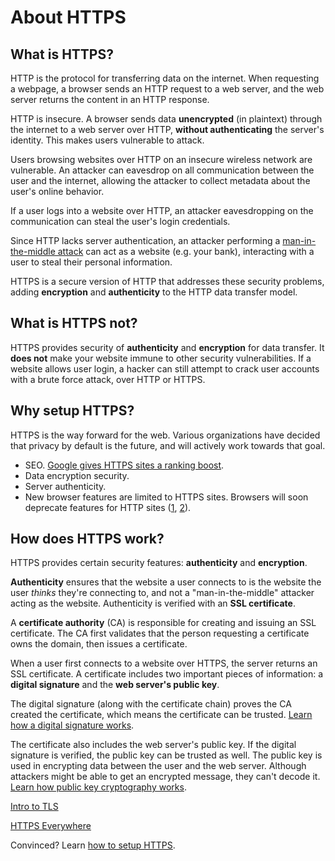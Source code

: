 # About HTTPS

## What is HTTPS?

HTTP is the protocol for transferring data on the internet. When requesting a webpage, a browser sends an HTTP request to a web server, and the web server returns the content in an HTTP response.

HTTP is insecure. A browser sends data **unencrypted** (in plaintext) through the internet to a web server over HTTP, **without authenticating** the server's identity. This makes users vulnerable to attack.

Users browsing websites over HTTP on an insecure wireless network are vulnerable. An attacker can eavesdrop on all communication between the user and the internet, allowing the attacker to collect metadata about the user's online behavior.

If a user logs into a website over HTTP, an attacker eavesdropping on the communication can steal the user's login credentials.

Since HTTP lacks server authentication, an attacker performing a [man-in-the-middle attack](https://en.wikipedia.org/wiki/Man-in-the-middle_attack) can act as a website (e.g. your bank), interacting with a user to steal their personal information.

HTTPS is a secure version of HTTP that addresses these security problems, adding **encryption** and **authenticity** to the HTTP data transfer model.

## What is HTTPS not?

HTTPS provides security of **authenticity** and **encryption** for data transfer. It **does not** make your website immune to other security vulnerabilities. If a website allows user login, a hacker can still attempt to crack user accounts with a brute force attack, over HTTP or HTTPS.

## Why setup HTTPS?

HTTPS is the way forward for the web. Various organizations have decided that privacy by default is the future, and will actively work towards that goal.

* SEO. [Google gives HTTPS sites a ranking boost](http://googlewebmastercentral.blogspot.com/2014/08/https-as-ranking-signal.html).
* Data encryption security.
* Server authenticity.
* New browser features are limited to HTTPS sites. Browsers will soon deprecate features for HTTP sites ([1](https://blog.mozilla.org/security/2015/04/30/deprecating-non-secure-http/), [2](https://www.chromium.org/Home/chromium-security/marking-http-as-non-secure)).

## How does HTTPS work?

HTTPS provides certain security features: **authenticity** and **encryption**.

**Authenticity** ensures that the website a user connects to is the website the user *thinks* they're connecting to, and not a "man-in-the-middle" attacker acting as the website. Authenticity is verified with an **SSL certificate**.

A **certificate authority** (CA) is responsible for creating and issuing an SSL certificate. The CA first validates that the person requesting a certificate owns the domain, then issues a certificate.

When a user first connects to a website over HTTPS, the server returns an SSL certificate. A certificate includes two important pieces of information: a **digital signature** and the **web server's public key**.

The digital signature (along with the certificate chain) proves the CA created the certificate, which means the certificate can be trusted. [Learn how a digital signature works](about-public-key-cryptography.md#digital-signature).

The certificate also includes the web server's public key. If the digital signature is verified, the public key can be trusted as well. The public key is used in encrypting data between the user and the web server. Although attackers might be able to get an encrypted message, they can't decode it. [Learn how public key cryptography works](https://github.com/ericandrewlewis/https-http2-and-wordpress/blob/master/about-public-key-cryptography.md#encrypting-plaintext).

[Intro to TLS](http://chimera.labs.oreilly.com/books/1230000000545/ch04.html)

[HTTPS Everywhere](https://www.youtube.com/watch?v=cBhZ6S0PFCY)

Convinced? Learn [how to setup HTTPS](https-setup-guide.md).